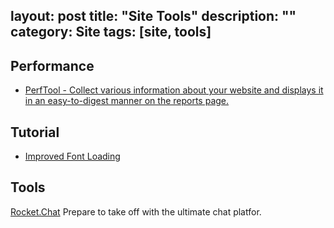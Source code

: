 layout: post
title: "Site Tools"
description: ""
category: Site
tags: [site, tools]
---

## Performance

- [PerfTool - Collect various information about your website and displays it in an easy-to-digest manner on the reports page.](http://devbridge.github.io/Performance)

## Tutorial

- [Improved Font Loading](https://webkit.org/blog/6643/improved-font-loading/)

## Tools

[Rocket.Chat](https://rocket.chat/) Prepare to take off with the ultimate chat platfor.
